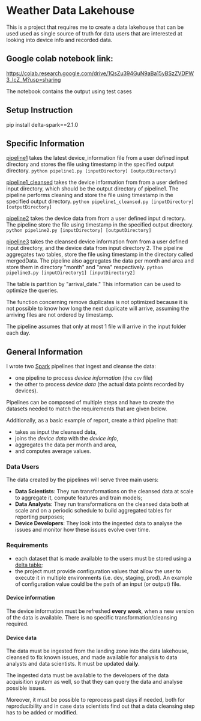 # Weather Data Lakehouse
This is a project that requires me to create a data lakehouse that can be used used as single source of truth for data users
that are interested at looking into device info and recorded data.
## Google colab notebook link: 
https://colab.research.google.com/drive/1QsZu394GuN9aBa15yBSzZVDPW3_IcZ_M?usp=sharing

The notebook contains the output using test cases
## Setup Instruction
pip install delta-spark==2.1.0
## Specific Information
[pipeline1](https://github.com/chiakangZacHung/Weather-Data-LakeHouse/blob/main/pipeline1.py) takes the latest device_information file from a user defined input directory and stores the file using timestamp in the specified output directory.
`python pipeline1.py [inputDirectory] [outputDirectory]`

[pipeline1_cleansed](https://github.com/chiakangZacHung/Weather-Data-LakeHouse/blob/main/pipeline1_cleansed.py) takes the device information from from a user defined input directory, which should be the output directory of pipeline1. The pipeline performs cleaning and store the file using timestamp in the specified output directory.
`python pipeline1_cleansed.py [inputDirectory] [outputDirectory]`

[pipeline2](https://github.com/chiakangZacHung/Weather-Data-LakeHouse/blob/main/pipeline2.py) takes the device data from from a user defined input directory. The pipeline store the file using timestamp in the specified output directory.
`python pipeline2.py [inputDirectory] [outputDirectory]`

[pipeline3](https://github.com/chiakangZacHung/Weather-Data-LakeHouse/blob/main/pipeline3.py) takes the cleansed device information from from a user defined input directory, and the device data from input directory 2. The pipeline aggregates two tables, store the file using timestamp in the directory called mergedData. The pipeline also aggregates the data per month and area and store them in directory "month" and "area" respectively.
`python pipeline3.py [inputDirectory1] [inputDirectory2]`

The table is partition by "arrival_date." This information can be used to optimize the queries.

The function concerning remove duplicates is not optimized because it is not possible to know how long the next duplicate will arrive, assuming the arriving files are not ordered by timestamp.

The pipeline assumes that only at most 1 file will arrive in the input folder each day. 
## General Information
I wrote two [Spark](https://spark.apache.org/) pipelines that ingest and cleanse the data:
* one pipeline to process *device information* (the `csv` file)
* the other to process *device data* (the actual data points recorded by devices).

Pipelines can be composed of multiple steps and have to create the datasets needed to match the
requirements that are given below.

Additionally, as a basic example of report, create a third pipeline that:

* takes as input the cleansed data,
* joins the *device data* with the *device info*,
* aggregates the data per month and area,
* and computes average values.

### Data Users

The data created by the pipelines will serve three main users:

* **Data Scientists**: They run transformations on the cleansed data at scale to aggregate it,
  compute features and train models;
* **Data Analysts**: They run transformations on the cleansed data both at scale and on a periodic
  schedule to build aggregated tables for reporting purposes;
* **Device Developers**: They look into the ingested data to analyse the issues and monitor how
  these issues evolve over time.

### Requirements


* each dataset that is made available to the users must be stored using a [delta
  table](https://delta.io/);
* the project must provide configuration values that allow the user to execute it in multiple
  environments (i.e. dev, staging, prod). An example of configuration value could be the path of an
  input (or output) file.

#### Device information

The device information must be refreshed **every
week**, when a new version of the data is available. There is no specific transformation/cleansing
required.

#### Device data

The data must be ingested from the landing zone into the data lakehouse, cleansed to fix known
issues, and made available for analysis to data analysts and data scientists. It must be updated
**daily**.

The ingested data must be available to the developers of the data acquisition system as well, so
that they can query the data and analyse possible issues.

Moreover, it must be possible to reprocess past days if needed, both for reproducibility and in case
data scientists find out that a data cleansing step has to be added or modified.
